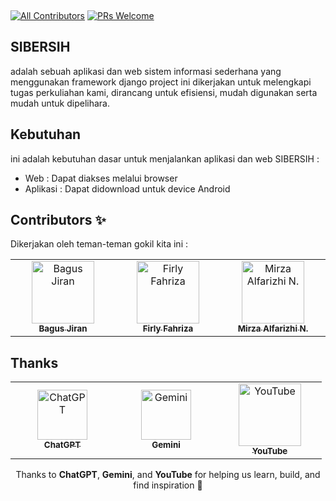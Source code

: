 &nbsp;

[![All Contributors](https://img.shields.io/badge/all_contributors-3-orange.svg?style=flat-square)](#contributors-)
[![PRs Welcome](https://img.shields.io/badge/PRs-welcome-brightgreen.svg?style=flat-square)](http://makeapullrequest.com)

## SIBERSIH

adalah sebuah aplikasi dan web sistem informasi sederhana yang menggunakan framework django
project ini dikerjakan untuk melengkapi tugas perkuliahan kami, dirancang untuk efisiensi,
mudah digunakan serta mudah untuk dipelihara.

## Kebutuhan

ini adalah kebutuhan dasar untuk menjalankan aplikasi dan web SIBERSIH :

- Web : Dapat diakses melalui browser 
- Aplikasi : Dapat didownload untuk device Android

## Contributors ✨

Dikerjakan oleh teman-teman gokil kita ini :

<!-- ALL-CONTRIBUTORS-LIST:START - Do not remove or modify this section -->
<!-- prettier-ignore-start -->
<!-- markdownlint-disable -->
<table>
  <tbody>
    <tr>
      <td align="center" valign="top" width="14.28%"><a href="https://github.com/bagusjiran"><img src="https://avatars.githubusercontent.com/u/105334973?v=4?s=100" width="100px;" alt="Bagus Jiran"/><br /><sub><b>Bagus Jiran</b></sub></a><br /></td>
      <td align="center" valign="top" width="14.28%"><a href="https://github.com/firlyfahrizaa"><img src="https://avatars.githubusercontent.com/u/150601949?v=4?s=100" width="100px;" alt="Firly Fahriza"/><br /><sub><b>Firly Fahriza</b></sub></a><br /></td>
      <td align="center" valign="top" width="14.28%"><a href="https://github.com/Yawa-Tori"><img src="https://avatars.githubusercontent.com/u/208153721?v=4?s=100" width="100px;" alt="Mirza Alfarizhi N."/><br /><sub><b>Mirza Alfarizhi N.</b></sub></a><br /></td>
    </tr>    
  </tbody>
</table>

<!-- markdownlint-restore -->
<!-- prettier-ignore-end -->

<!-- ALL-CONTRIBUTORS-LIST:END -->

## Thanks

<table align="center">
  <tr>
    <td align="center" width="150">
      <a href="https://chat.openai.com/">
        <img src="https://upload.wikimedia.org/wikipedia/commons/e/ef/ChatGPT-Logo.svg" width="80px;" alt="ChatGPT"/><br>
        <sub><b>ChatGPT</b></sub>
      </a>
    </td>
    <td align="center" width="150">
      <a href="https://gemini.google.com/">
        <img src="http://upload.wikimedia.org/wikipedia/commons/8/8a/Google_Gemini_logo.svg" width="80px;" alt="Gemini"/><br>
        <sub><b>Gemini</b></sub>
      </a>
    </td>
    <td align="center" width="150">
      <a href="https://www.youtube.com/">
        <img src="https://upload.wikimedia.org/wikipedia/commons/b/b8/YouTube_Logo_2017.svg" width="100px;" alt="YouTube"/><br>
        <sub><b>YouTube</b></sub>
      </a>
    </td>
  </tr>
</table>

<p align="center">
Thanks to <b>ChatGPT</b>, <b>Gemini</b>, and <b>YouTube</b> for helping us learn, build, and find inspiration 🚀
</p>
